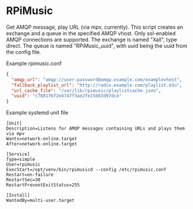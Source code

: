 RPiMusic
===

Get AMQP message, play URL (via mpv, currently).
This script creates an exchange and a queue in the specified AMQP vhost.
Only ssl-enabled AMQP connections are supported.
The exchange is named "Xall", type direct.
The queue is named "RPiMusic_uuid", with uuid being the uuid from the config file.

Example rpimusic.conf
```json
{ 
  "amqp_url": "amqp://user:password@amqp.example.com/examplevhost",
  "fallback_playlist_url": "http://radio.example.com/playlist.m3u",
  "url_cache_file": "/var/lib/rpimusic/playlistcache.json",
  "uuid": "c788176f2e4747f3ae2fe15083d97dce"
}
```

Example systemd unit file
```
[Unit]
Description=Listens for AMQP messages containing URLs and plays them via mpv
Wants=network-online.target
After=network-online.target

[Service]
Type=simple
User=rpimusic
ExecStart=/opt/venv/bin/rpimusicd --config /etc/rpimusic.conf
Restart=on-failure
RestartSec=30
RestartPreventExitStatus=255

[Install]
WantedBy=multi-user.target
```
